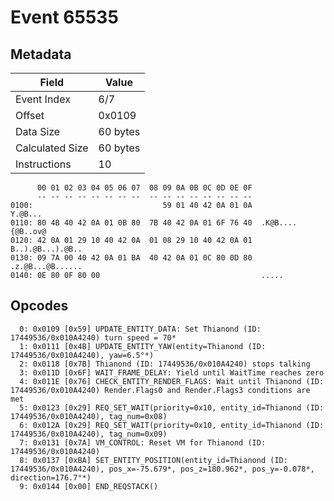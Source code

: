 # Event 65535

## Metadata

| Field           | Value    |
|-----------------|----------|
| Event Index     | 6/7      |
| Offset          | 0x0109   |
| Data Size       | 60 bytes |
| Calculated Size | 60 bytes |
| Instructions    | 10       |

```
      00 01 02 03 04 05 06 07  08 09 0A 0B 0C 0D 0E 0F
      -- -- -- -- -- -- -- --  -- -- -- -- -- -- -- --
0100:                             59 01 40 42 0A 01 0A           Y.@B...
0110: 80 4B 40 42 0A 01 0B 80  7B 40 42 0A 01 6F 76 40  .K@B....{@B..ov@
0120: 42 0A 01 29 10 40 42 0A  01 08 29 10 40 42 0A 01  B..).@B...).@B..
0130: 09 7A 00 40 42 0A 01 BA  40 42 0A 01 0C 80 0D 80  .z.@B...@B......
0140: 0E 80 0F 80 00                                    .....           
```

## Opcodes

```
  0: 0x0109 [0x59] UPDATE_ENTITY_DATA: Set Thianond (ID: 17449536/0x010A4240) turn speed = 70*
  1: 0x0111 [0x4B] UPDATE_ENTITY_YAW(entity=Thianond (ID: 17449536/0x010A4240), yaw=6.5°*)
  2: 0x0118 [0x7B] Thianond (ID: 17449536/0x010A4240) stops talking
  3: 0x011D [0x6F] WAIT_FRAME_DELAY: Yield until WaitTime reaches zero
  4: 0x011E [0x76] CHECK_ENTITY_RENDER_FLAGS: Wait until Thianond (ID: 17449536/0x010A4240) Render.Flags0 and Render.Flags3 conditions are met
  5: 0x0123 [0x29] REQ_SET_WAIT(priority=0x10, entity_id=Thianond (ID: 17449536/0x010A4240), tag_num=0x08)
  6: 0x012A [0x29] REQ_SET_WAIT(priority=0x10, entity_id=Thianond (ID: 17449536/0x010A4240), tag_num=0x09)
  7: 0x0131 [0x7A] VM_CONTROL: Reset VM for Thianond (ID: 17449536/0x010A4240)
  8: 0x0137 [0xBA] SET_ENTITY_POSITION(entity_id=Thianond (ID: 17449536/0x010A4240), pos_x=-75.679*, pos_z=180.962*, pos_y=-0.078*, direction=176.7°*)
  9: 0x0144 [0x00] END_REQSTACK()
```
